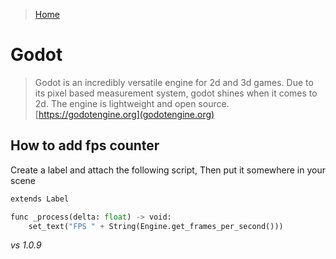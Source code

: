 > [Home](../../README.md) 

# Godot

> Godot is an incredibly versatile engine for 2d and 3d games. Due to its pixel based measurement system, godot shines when it comes to 2d. The engine is lightweight and open source. [https://godotengine.org](godotengine.org)


## How to add fps counter

Create a label and attach the following script, Then put it somewhere in your scene

```python
extends Label

func _process(delta: float) -> void:
    set_text("FPS " + String(Engine.get_frames_per_second()))
```

_vs 1.0.9_
